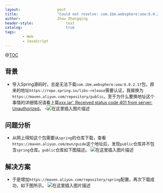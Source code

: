 ```yaml
---
layout:					post
title:					"Could not resolve: com.ibm.websphere:uow:6.0.2.17"
author:					Zhou Zhongqing
header-style:				text
catalog:					true
tags:
		- Web
		- JavaScript
---
```

@[TOC](目录)
## 背景
- 导入Spring源码时，总是无法下载`com.ibm.websphere:uow:6.0.2.17`包，原来的地址`https://repo.spring.io/libs-release`需要认证，我替换为`https://maven.aliyun.com/repository/public`。至于为什么要换地址这个事情的详细情况请看上篇[xxx.jar‘. Received status code 401 from server: Unauthorized](https://sample.blog.csdn.net/article/details/112330695)。
-![在这里插入图片描述](https://i-blog.csdnimg.cn/blog_migrate/0e035ce9ab87418101a492b01f499100.png#pic_center)

## 问题分析
  - 从网上得知这个包需要从`spring`的仓库下载，查看`https://maven.aliyun.com/mvn/guide`这个地址后，发现`public`仓库并不包含`spring`仓库。`public`仓库如下图描述。
![在这里插入图片描述](https://i-blog.csdnimg.cn/blog_migrate/e2f646054958a131b92a0ef22639a218.png)

 ## 解决方案
  - 于是增加`https://maven.aliyun.com/repository/spring`配置，再次下载成功，如下图所示。
![在这里插入图片描述](https://i-blog.csdnimg.cn/blog_migrate/e5c7f5f958ff38e41fe85aab4b5ab94d.png)

